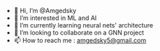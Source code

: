 - 👋 Hi, I’m @Amgedsky
- 👀 I’m interested in ML and AI
- 🌱 I’m currently learning neural nets' architecture
- 💞️ I’m looking to collaborate on a GNN project
- 📫 How to reach me : amgedsky5@gmail.com

<!---
Amgedsky/Amgedsky is a ✨ special ✨ repository because its `README.md` (this file) appears on your GitHub profile.
You can click the Preview link to take a look at your changes.
--->
